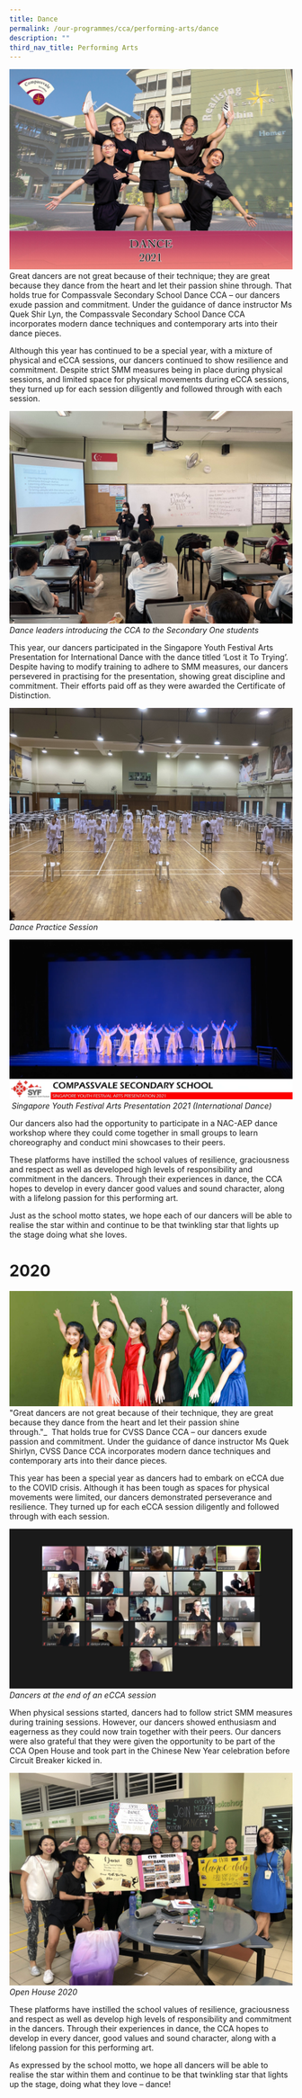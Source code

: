 ```yaml
---
title: Dance
permalink: /our-programmes/cca/performing-arts/dance
description: ""
third_nav_title: Performing Arts
---
```

![](/images/001_CVSS%20Dance%202021.jpg)
Great dancers are not great because of their technique; they are great because they dance from the heart and let their passion shine through. That holds true for Compassvale Secondary School Dance CCA – our dancers exude passion and commitment. Under the guidance of dance instructor Ms Quek Shir Lyn, the Compassvale Secondary School Dance CCA incorporates modern dance techniques and contemporary arts into their dance pieces.

Although this year has continued to be a special year, with a mixture of physical and eCCA sessions, our dancers continued to show resilience and commitment. Despite strict SMM measures being in place during physical sessions, and limited space for physical movements during eCCA sessions, they turned up for each session diligently and followed through with each session.

![](/images/DANCE3.jpg)
*Dance leaders introducing the CCA to the Secondary One students*

This year, our dancers participated in the Singapore Youth Festival Arts Presentation for International Dance with the dance titled ‘Lost it To Trying’. Despite having to modify training to adhere to SMM measures, our dancers persevered in practising for the presentation, showing great discipline and commitment. Their efforts paid off as they were awarded the Certificate of Distinction.

![](/images/DANCE1.jpg)
*Dance Practice Session*

![](/images/DANCE2.png)
 *Singapore Youth Festival Arts Presentation 2021 (International Dance)*
 
 Our dancers also had the opportunity to participate in a NAC-AEP dance workshop where they could come together in small groups to learn choreography and conduct mini showcases to their peers.  

These platforms have instilled the school values of resilience, graciousness and respect as well as developed high levels of responsibility and commitment in the dancers. Through their experiences in dance, the CCA hopes to develop in every dancer good values and sound character, along with a lifelong passion for this performing art.  

Just as the school motto states, we hope each of our dancers will be able to realise the star within and continue to be that twinkling star that lights up the stage doing what she loves.

# 2020
![](/images/dance2019.jpg)
"Great dancers are not great because of their technique, they are great because they dance from the heart and let their passion shine through."_  That holds true for CVSS Dance CCA – our dancers exude passion and commitment. Under the guidance of dance instructor Ms Quek Shirlyn, CVSS Dance CCA incorporates modern dance techniques and contemporary arts into their dance pieces.  

This year has been a special year as dancers had to embark on eCCA due to the COVID crisis. Although it has been tough as spaces for physical movements were limited, our dancers demonstrated perseverance and resilience. They turned up for each eCCA session diligently and followed through with each session.

![](/images/Dancers%20at%20the%20end%20of%20an%20eCCA%20session.jpg)
*Dancers at the end of an eCCA session*

When physical sessions started, dancers had to follow strict SMM measures during training sessions. However, our dancers showed enthusiasm and eagerness as they could now train together with their peers. Our dancers were also grateful that they were given the opportunity to be part of the CCA Open House and took part in the Chinese New Year celebration before Circuit Breaker kicked in.

![](/images/Open%20House%202020.jpg)
*Open House 2020*

These platforms have instilled the school values of resilience, graciousness and respect as well as develop high levels of responsibility and commitment in the dancers. Through their experiences in dance, the CCA hopes to develop in every dancer, good values and sound character, along with a lifelong passion for this performing art.

As expressed by the school motto, we hope all dancers will be able to realise the star within them and continue to be that twinkling star that lights up the stage, doing what they love – dance!